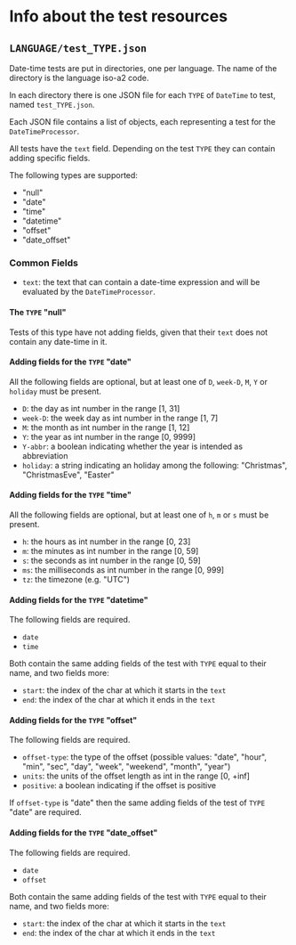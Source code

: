 # Info about the test resources

## `LANGUAGE/test_TYPE.json`

Date-time tests are put in directories, one per language. The name of the directory is the language iso-a2 code.

In each directory there is one JSON file for each `TYPE` of `DateTime` to test, named `test_TYPE.json`.

Each JSON file contains a list of objects, each representing a test for the `DateTimeProcessor`.

All tests have the `text` field. Depending on the test `TYPE` they can contain adding specific fields.

The following types are supported:
* "null"
* "date"
* "time"
* "datetime"
* "offset"
* "date_offset"

### Common Fields

* `text`: the text that can contain a date-time expression and will be evaluated by the `DateTimeProcessor`.

#### The `TYPE` "null"

Tests of this type have not adding fields, given that their `text` does not contain any date-time in it.

#### Adding fields for the `TYPE` "date"

All the following fields are optional, but at least one of `D`, `week-D`, `M`, `Y` or `holiday` must be present. 

* `D`: the day as int number in the range [1, 31]
* `week-D`: the week day as int number in the range [1, 7]
* `M`: the month as int number in the range [1, 12]
* `Y`: the year as int number in the range [0, 9999]
* `Y-abbr`: a boolean indicating whether the year is intended as abbreviation
* `holiday`: a string indicating an holiday among the following: "Christmas", "ChristmasEve", "Easter"

#### Adding fields for the `TYPE` "time"

All the following fields are optional, but at least one of `h`, `m` or `s` must be present. 

* `h`: the hours as int number in the range [0, 23]
* `m`: the minutes as int number in the range [0, 59]
* `s`: the seconds as int number in the range [0, 59]
* `ms`: the milliseconds as int number in the range [0, 999]
* `tz`: the timezone (e.g. "UTC")

#### Adding fields for the `TYPE` "datetime"

The following fields are required. 

* `date` 
* `time` 

Both contain the same adding fields of the test with `TYPE` equal to their name, and two fields more: 

* `start`: the index of the char at which it starts in the `text`
* `end`: the index of the char at which it ends in the `text`

#### Adding fields for the `TYPE` "offset"

The following fields are required. 

* `offset-type`: the type of the offset (possible values: "date", "hour", "min", "sec", "day", "week", "weekend", 
"month", "year")
* `units`: the units of the offset length as int in the range [0, +inf]
* `positive`: a boolean indicating if the offset is positive

If `offset-type` is "date" then the same adding fields of the test of `TYPE` "date" are required.

#### Adding fields for the `TYPE` "date_offset"

The following fields are required. 

* `date` 
* `offset` 

Both contain the same adding fields of the test with `TYPE` equal to their name, and two fields more: 

* `start`: the index of the char at which it starts in the `text`
* `end`: the index of the char at which it ends in the `text`
